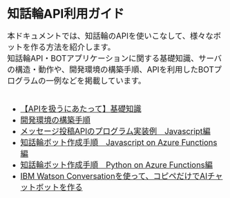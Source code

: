<br>

# 知話輪API利用ガイド

<font size="4">

本ドキュメントでは、知話輪のAPIを使いこなして、様々なボットを作る方法を紹介します。<br>
知話輪API・BOTアプリケーションに関する基礎知識、サーバの構造・動作や、開発環境の構築手順、APIを利用したBOTプログラムの一例などを掲載しています。  
<br>

- [【APIを扱うにあたって】基礎知識](./document/APIcomponent.md)
- [開発環境の構築手順](./document/build_environment.md)
- [メッセージ投稿APIのプログラム実装例　Javascript編](./document/post_message/post_message.md)
- [知話輪ボット作成手順　Javascript on Azure Functions編](./document/CreateBotWithJavascriptOnAzureFunctions.md)
- [知話輪ボット作成手順　Python on Azure Functions編](./document/CreateBotWithPythonOnAzureFunctions.md)
- [IBM Watson Conversationを使って、コピペだけでAIチャットボットを作る](./document/CreateWatsonBotWithJavascriptOnAzureFunctions.md)
